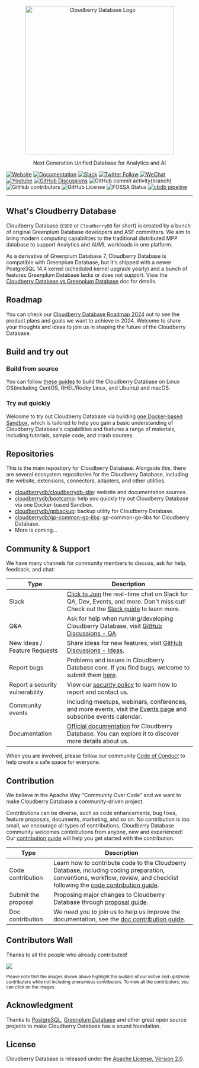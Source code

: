 <p align="center">
  <picture>
    <source media="(prefers-color-scheme: light)" srcset="./.github/full_color_black.svg">
    <source media="(prefers-color-scheme: dark)" srcset="./.github/full_color_white.svg">
    <img alt="Cloudberry Database Logo" src="./.github/full_color_black.svg" width="400px">
  </picture>
</p>

<p align="center">
    Next Generation Unified Database for Analytics and AI
</p>

[![Website](https://img.shields.io/badge/Website-eebc46)](https://cloudberrydb.org)
[![Documentation](https://img.shields.io/badge/Documentation-acd94a)](https://cloudberrydb.org/docs)
[![Slack](https://img.shields.io/badge/Join_Slack-6a32c9)](https://communityinviter.com/apps/cloudberrydb/welcome)
[![Twitter Follow](https://img.shields.io/twitter/follow/cloudberrydb)](https://twitter.com/cloudberrydb)
[![WeChat](https://img.shields.io/badge/WeChat-eebc46)](https://cloudberrydb.org/community/wechat)
[![Youtube](https://img.shields.io/badge/Youtube-gebc46)](https://youtube.com/@cloudberrydb)
[![GitHub Discussions](https://img.shields.io/github/discussions/cloudberrydb/cloudberrydb)](https://github.com/orgs/cloudberrydb/discussions)
![GitHub commit activity(branch)](https://img.shields.io/github/commit-activity/m/cloudberrydb/cloudberrydb)
![GitHub contributors](https://img.shields.io/github/contributors/cloudberrydb/cloudberrydb)
![GitHub License](https://img.shields.io/github/license/cloudberrydb/cloudberrydb)
![FOSSA Status](https://app.fossa.com/api/projects/git%2Bgithub.com%2Fcloudberrydb%2Fcloudberrydb.svg?type=shield)
[![cbdb pipeline](https://github.com/cloudberrydb/cloudberrydb/actions/workflows/build.yml/badge.svg)](https://github.com/cloudberrydb/cloudberrydb/actions/workflows/build.yml)

---------

## What's Cloudberry Database

Cloudberry Database (`CBDB` or `CloudberryDB` for short) is created by a bunch
of original Greenplum Database developers and ASF committers. We aim to bring
modern computing capabilities to the traditional distributed MPP database to
support Analytics and AI/ML workloads in one platform.

As a derivative of Greenplum Database 7, Cloudberry Database is compatible
with Greenplum Database, but it's shipped with a newer PostgreSQL 14.4 kernel
(scheduled kernel upgrade yearly) and a bunch of features Greenplum Database
lacks or does not support. View the [Cloudberry Database vs Greenplum
Database](https://cloudberrydb.org/docs/cbdb-vs-gp-features) doc for details.

## Roadmap

You can check our [Cloudberry Database Roadmap
2024](https://github.com/orgs/cloudberrydb/discussions/369) out to see the
product plans and goals we want to achieve in 2024. Welcome to share your
thoughts and ideas to join us in shaping the future of the Cloudberry
Database.

## Build and try out

### Build from source

You can follow [these guides](./deploy/build) to build the Cloudberry Database on
Linux OS(including CentOS, RHEL/Rocky Linux, and Ubuntu) and macOS.

### Try out quickly

Welcome to try out Cloudberry Database via building [one Docker-based
Sandbox](https://github.com/cloudberrydb/bootcamp), which is tailored to help
you gain a basic understanding of Cloudberry Database's capabilities and
features a range of materials, including tutorials, sample code, and crash
courses.

## Repositories

This is the main repository for Cloudberry Database. Alongside this, there are
several ecosystem repositories for the Cloudberry Database, including the
website, extensions, connectors, adapters, and other utilities.

* [cloudberrydb/cloudberrydb-site](https://github.com/cloudberrydb/cloudberrydb-site): website and documentation sources.
* [cloudberrydb/bootcamp](https://github.com/cloudberrydb/bootcamp): help you quickly try out Cloudberry Database via one Docker-based Sandbox.
* [cloudberrydb/gpbackup](https://github.com/cloudberrydb/gpbackup): backup utility for Cloudberry Database.
* [cloudberrydb/gp-common-go-libs](https://github.com/cloudberrydb/gp-common-go-libs): gp-common-go-libs for Cloudberry Database.
* More is coming...

## Community & Support

We have many channels for community members to discuss, ask for help,
feedback, and chat:

| Type | Description |
|------|-------------|
| Slack | [Click to Join](https://communityinviter.com/apps/cloudberrydb/welcome) the real-time chat on Slack for QA, Dev, Events, and more. Don't miss out! Check out the [Slack guide](https://cloudberrydb.org/community/slack) to learn more. |
| Q&A | Ask for help when running/developing Cloudberry Database, visit [GitHub Discussions - QA](https://github.com/orgs/cloudberrydb/discussions/categories/q-a). |
| New ideas / Feature Requests | Share ideas for new features, visit [GitHub Discussions - Ideas](https://github.com/orgs/cloudberrydb/discussions/categories/ideas-feature-requests).  |
| Report bugs | Problems and issues in Cloudberry Database core. If you find bugs, welcome to submit them [here](https://github.com/cloudberrydb/cloudberrydb/issues).  |
| Report a security vulnerability | View our [security policy](https://github.com/cloudberrydb/cloudberrydb/security/policy) to learn how to report and contact us.  |
| Community events | Including meetups, webinars, conferences, and more events, visit the [Events page](https://cloudberrydb.org/community/events) and subscribe events calendar.  |
| Documentation | [Official documentation](https://cloudberrydb.org/docs/) for Cloudberry Database. You can explore it to discover more details about us. |

When you are involved, please follow our community [Code of
Conduct](https://cloudberrydb.org/community/coc) to help create a safe space
for everyone.

## Contribution

We believe in the Apache Way "Community Over Code" and we want to make
Cloudberry Database a community-driven project.

Contributions can be diverse, such as code enhancements, bug fixes, feature
proposals, documents, marketing, and so on. No contribution is too small, we
encourage all types of contributions. Cloudberry Database community welcomes
contributions from anyone, new and experienced! Our [contribution
guide](https://cloudberrydb.org/contribute) will help you get started with the
contribution.

| Type | Description |
|----|---------------|
| Code contribution | Learn how to contribute code to the Cloudberry Database, including coding preparation, conventions, workflow, review, and checklist following the [code contribution guide](https://cloudberrydb.org/contribute/code).|
| Submit the proposal | Proposing major changes to Cloudberry Database through [proposal guide](https://cloudberrydb.org/contribute/proposal).|
| Doc contribution | We need you to join us to help us improve the documentation, see the [doc contribution guide](https://cloudberrydb.org/contribute/doc).|

## Contributors Wall

Thanks to all the people who already contributed!

<a href="https://github.com/cloudberrydb/cloudberrydb/graphs/contributors">
  <img src="https://contrib.rocks/image?repo=cloudberrydb/cloudberrydb&max=800&columns=20&anon=0" />
</a>

<sub>Please note that the images shown above highlight the avatars of our
active and upstream contributors while not including anonymous
contributors. To view all the contributors, you can click on the images.</sub>

## Acknowledgment

Thanks to [PostgreSQL](https://www.postgresql.org/), [Greenplum
Database](https://greenplum.org/) and other great open source projects to make
Cloudberry Database has a sound foundation.

## License

Cloudberry Database is released under the [Apache License, Version
2.0](https://github.com/cloudberrydb/cloudberrydb/blob/main/LICENSE).
